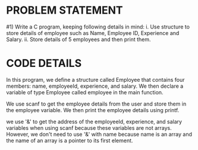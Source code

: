 # PROBLEM STATEMENT
#1) Write a C program, keeping following details in mind:
      i.  Use structure to store details of employee such as Name, Employee ID, Experience and Salary. 
      ii. Store details of 5 employees and then print them.




# CODE DETAILS 

In this program, we define a structure called Employee that contains four members: name, employeeId, experience, and salary. We then declare a variable of type Employee called employee in the main function.

We use scanf to get the employee details from the user and store them in the employee variable. We then print the employee details using printf.

we use '&' to get the address of the employeeId, experience, and salary variables when using scanf because these variables are not arrays. However, we don't need to use '&' with name because name is an array and the name of an array is a pointer to its first element.
